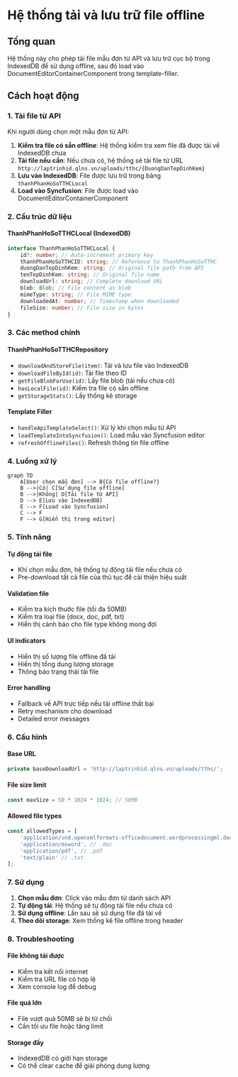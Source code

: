 # Hệ thống tải và lưu trữ file offline

## Tổng quan

Hệ thống này cho phép tải file mẫu đơn từ API và lưu trữ cục bộ trong IndexedDB để sử dụng offline, sau đó load vào DocumentEditorContainerComponent trong template-filler.

## Cách hoạt động

### 1. Tải file từ API

Khi người dùng chọn một mẫu đơn từ API:

1. **Kiểm tra file có sẵn offline**: Hệ thống kiểm tra xem file đã được tải về IndexedDB chưa
2. **Tải file nếu cần**: Nếu chưa có, hệ thống sẽ tải file từ URL `http://laptrinhid.qlns.vn/uploads/tthc/{DuongDanTepDinhKem}`
3. **Lưu vào IndexedDB**: File được lưu trữ trong bảng `thanhPhanHoSoTTHCLocal`
4. **Load vào Syncfusion**: File được load vào DocumentEditorContainerComponent

### 2. Cấu trúc dữ liệu

#### ThanhPhanHoSoTTHCLocal (IndexedDB)
```typescript
interface ThanhPhanHoSoTTHCLocal {
    id?: number; // Auto-increment primary key
    thanhPhanHoSoTTHCID: string; // Reference to ThanhPhanHoSoTTHC
    duongDanTepDinhKem: string; // Original file path from API
    tenTepDinhKem: string; // Original file name
    downloadUrl: string; // Complete download URL
    blob: Blob; // File content as blob
    mimeType: string; // File MIME type
    downloadedAt: number; // Timestamp when downloaded
    fileSize: number; // File size in bytes
}
```

### 3. Các method chính

#### ThanhPhanHoSoTTHCRepository

- `downloadAndStoreFile(item)`: Tải và lưu file vào IndexedDB
- `downloadFileById(id)`: Tải file theo ID
- `getFileBlobForUse(id)`: Lấy file blob (tải nếu chưa có)
- `hasLocalFile(id)`: Kiểm tra file có sẵn offline
- `getStorageStats()`: Lấy thống kê storage

#### Template Filler

- `handleApiTemplateSelect()`: Xử lý khi chọn mẫu từ API
- `loadTemplateIntoSyncfusion()`: Load mẫu vào Syncfusion editor
- `refreshOfflineFiles()`: Refresh thông tin file offline

### 4. Luồng xử lý

```mermaid
graph TD
    A[User chọn mẫu đơn] --> B{Có file offline?}
    B -->|Có| C[Sử dụng file offline]
    B -->|Không| D[Tải file từ API]
    D --> E[Lưu vào IndexedDB]
    E --> F[Load vào Syncfusion]
    C --> F
    F --> G[Hiển thị trong editor]
```

### 5. Tính năng

#### Tự động tải file
- Khi chọn mẫu đơn, hệ thống tự động tải file nếu chưa có
- Pre-download tất cả file của thủ tục để cải thiện hiệu suất

#### Validation file
- Kiểm tra kích thước file (tối đa 50MB)
- Kiểm tra loại file (docx, doc, pdf, txt)
- Hiển thị cảnh báo cho file type không mong đợi

#### UI indicators
- Hiển thị số lượng file offline đã tải
- Hiển thị tổng dung lượng storage
- Thông báo trạng thái tải file

#### Error handling
- Fallback về API trực tiếp nếu tải offline thất bại
- Retry mechanism cho download
- Detailed error messages

### 6. Cấu hình

#### Base URL
```typescript
private baseDownloadUrl = 'http://laptrinhid.qlns.vn/uploads/tthc/';
```

#### File size limit
```typescript
const maxSize = 50 * 1024 * 1024; // 50MB
```

#### Allowed file types
```typescript
const allowedTypes = [
    'application/vnd.openxmlformats-officedocument.wordprocessingml.document', // .docx
    'application/msword', // .doc
    'application/pdf', // .pdf
    'text/plain' // .txt
];
```

### 7. Sử dụng

1. **Chọn mẫu đơn**: Click vào mẫu đơn từ danh sách API
2. **Tự động tải**: Hệ thống sẽ tự động tải file nếu chưa có
3. **Sử dụng offline**: Lần sau sẽ sử dụng file đã tải về
4. **Theo dõi storage**: Xem thống kê file offline trong header

### 8. Troubleshooting

#### File không tải được
- Kiểm tra kết nối internet
- Kiểm tra URL file có hợp lệ
- Xem console log để debug

#### File quá lớn
- File vượt quá 50MB sẽ bị từ chối
- Cần tối ưu file hoặc tăng limit

#### Storage đầy
- IndexedDB có giới hạn storage
- Có thể clear cache để giải phóng dung lượng
